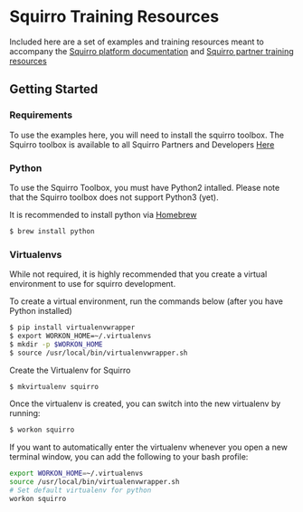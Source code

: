 # Squirro Training Resources

Included here are a set of examples and training resources meant to accompany the [Squirro platform documentation](https://squirro.atlassian.net/wiki/display/DOC/Documentation) and [Squirro partner training resources](https://squirro.atlassian.net/wiki/display/TRAIN/Training)

## Getting Started

### Requirements
To use the examples here, you will need to install the squirro toolbox. The Squirro toolbox is available to all Squirro Partners and Developers [Here](https://squirro.atlassian.net/wiki/display/DOC/Toolbox)

### Python
To use the Squirro Toolbox, you must have Python2 intalled. Please note that the Squirro toolbox does not support Python3 (yet).

It is recommended to install python via [Homebrew](https://brew.sh/)
```bash
$ brew install python
```

### Virtualenvs
While not required, it is highly recommended that you create a virtual environment to use for squirro development.

To create a virtual environment, run the commands below (after you have Python installed)

```bash
$ pip install virtualenvwrapper
$ export WORKON_HOME=~/.virtualenvs
$ mkdir -p $WORKON_HOME
$ source /usr/local/bin/virtualenvwrapper.sh
```
Create the Virtualenv for Squirro
```bash
$ mkvirtualenv squirro
```
Once the virtualenv is created, you can switch into the new virtualenv by running:
```bash
$ workon squirro
```

If you want to automatically enter the virtualenv whenever you open a new terminal window, you can add the following to your bash profile:
```bash
export WORKON_HOME=~/.virtualenvs
source /usr/local/bin/virtualenvwrapper.sh
# Set default virtualenv for python
workon squirro
```
